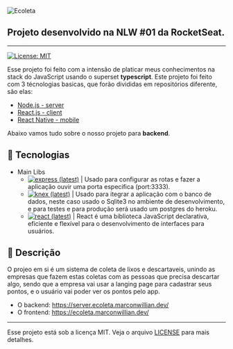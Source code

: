   ![Ecoleta][logo-image]

  ## Projeto desenvolvido na NLW #01 da RocketSeat.
  ---
  [![License: MIT][license-image]][license-link] <!-- [![Node.js CI](https://github.com/marconwillian/Ecoleta_backend/workflows/Node.js%20CI/badge.svg)](https://github.com/marconwillian/Ecoleta_backend/actions?query=workflow%3A%22Node.js+CI%22) -->

  Esse projeto foi feito com a intensão de platicar meus conhecimentos na stack do JavaScript usando o superset **typescript**.
  Este projeto foi feito com 3 técnologias basicas, que forão divididas em repositórios diferente, são elas:
  - [Node.js - server][repo-backend]
  - [React.js - client][repo-frontend]
  - [React Native - mobile][repo-mobile]

  Abaixo vamos tudo sobre o nosso projeto para **backend**.

  ## :rocket: Tecnologias

  - Main Libs
    - [![express (latest)](https://img.shields.io/npm/v/express/latest?label=Express&style=flat-square)][npm-express] | Usado para configurar as rotas e fazer a aplicação ouvir uma porta especifica (port:3333).
    - [![knex (latest)](https://img.shields.io/npm/v/knex/latest?label=knex.js&style=flat-square)][npm-knex] | Usado para itegrar a aplicação com o banco de dados, neste caso usado o Sqlite3 no ambiente de desenvolvimento, e para testes e para produção será usado um postgres do heroku.
    - [![react (latest)](https://img.shields.io/npm/v/react/latest?label=React.js&style=flat-square)][npm-react] | React é uma biblioteca JavaScript declarativa, eficiente e flexível para o desenvolvimento de interfaces para usuários.

  ## :minidisc: Descrição
  O projeo em si é um sistema de coleta de lixos e descartaveis, unindo as empresas que fazem estas coletas com as pessoas que precisa descartar algo, sendo que a empresa vai usar a langing page para cadastrar seus pontos, e o usuário vai poder ver os pontos pelo app.

  - O backend: https://server.ecoleta.marconwillian.dev/
  - O frontend: https://ecoleta.marconwillian.dev/
  
  ****
  Esse projeto está sob a licença MIT. Veja o arquivo [LICENSE][license-link] para mais detalhes.


  <!-- Markdown link & img dfn's -->
  [logo-image]: https://user-images.githubusercontent.com/34342635/83749237-c663d700-a639-11ea-9ac8-64b25f99efb1.png
  [license-image]: https://img.shields.io/badge/License-MIT-yellow.svg
  [license-link]: https://github.com/marconwillian/Ecoleta_backend/blob/master/LICENSE
  [repo-backend]: /packages/server
  [repo-frontend]: /packages/client
  [repo-mobile]: /packages/mobile
  [npm-react]: https://www.npmjs.com/package/react
  [npm-express]: https://www.npmjs.com/package/express
  [npm-knex]: https://www.npmjs.com/package/knex